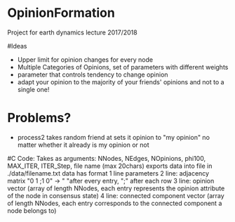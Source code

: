 # OpinionFormation
Project for earth dynamics lecture 2017/2018

#Ideas
- Upper limit for opinion changes for every node
- Multiple Categories of Opinions, set of parameters with different weights
- parameter that controls tendency to change opinion
- adapt your opinion to the majority of your friends' opinions and not to a single one!


# Problems?
- process2 takes random friend at sets it opinion to "my opinion" no matter whether it already is my opinion or not


#C Code:
Takes as arguments: NNodes, NEdges, NOpinions, phi100, MAX_ITER, ITER_Step, file name (max 20chars)
exports data into file in ./data/filename.txt
data has format
1 line parameters
2 line: adjacency matrix "0 1 ;1 0" -> " "after every entry, ";" after each row
3 line: opinion vector (array of length NNodes, each entry represents the opinion attribute of the node in consensus state)
4 line: connected component vector (array of length NNodes, each entry corresponds to the connected component a node belongs to)



